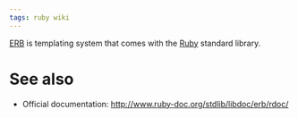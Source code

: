 ```yaml
---
tags: ruby wiki
---
```


[ERB](/wiki/ERB) is templating system that comes with the [Ruby](/wiki/Ruby) standard library.

# See also

-   Official documentation: <http://www.ruby-doc.org/stdlib/libdoc/erb/rdoc/>
